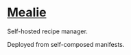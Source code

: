 # [Mealie](https://github.com/mealie-recipes/mealie)

Self-hosted recipe manager.

Deployed from self-composed manifests.
